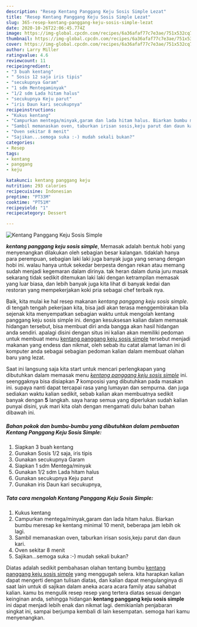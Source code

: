 ```yaml
---
description: "Resep Kentang Panggang Keju Sosis Simple Lezat"
title: "Resep Kentang Panggang Keju Sosis Simple Lezat"
slug: 365-resep-kentang-panggang-keju-sosis-simple-lezat
date: 2020-10-26T22:06:45.774Z
image: https://img-global.cpcdn.com/recipes/6a36afaf77c7e3ae/751x532cq70/kentang-panggang-keju-sosis-simple-foto-resep-utama.jpg
thumbnail: https://img-global.cpcdn.com/recipes/6a36afaf77c7e3ae/751x532cq70/kentang-panggang-keju-sosis-simple-foto-resep-utama.jpg
cover: https://img-global.cpcdn.com/recipes/6a36afaf77c7e3ae/751x532cq70/kentang-panggang-keju-sosis-simple-foto-resep-utama.jpg
author: Larry Miller
ratingvalue: 4.6
reviewcount: 11
recipeingredient:
- "3 buah kentang"
- " Sosis 12 saja iris tipis"
- "secukupnya Garam"
- "1 sdm Mentegaminyak"
- "1/2 sdm Lada hitam halus"
- "secukupnya Keju parut"
- "iris Daun kari secukupnya"
recipeinstructions:
- "Kukus kentang"
- "Campurkan mentega/minyak,garam dan lada hitam halus. Biarkan bumbu meresap ke kentang minimal 10 menit, beberapa jam lebih ok lagi."
- "Sambil memanaskan oven, taburkan irisan sosis,keju parut dan daun kari."
- "Oven sekitar 8 menit"
- "Sajikan...semoga suka :-) mudah sekali bukan?"
categories:
- Resep
tags:
- kentang
- panggang
- keju

katakunci: kentang panggang keju 
nutrition: 293 calories
recipecuisine: Indonesian
preptime: "PT33M"
cooktime: "PT51M"
recipeyield: "1"
recipecategory: Dessert

---
```



![Kentang Panggang Keju Sosis Simple](https://img-global.cpcdn.com/recipes/6a36afaf77c7e3ae/751x532cq70/kentang-panggang-keju-sosis-simple-foto-resep-utama.jpg)

<b><i>kentang panggang keju sosis simple</i></b>, Memasak adalah bentuk hobi yang menyenangkan dilakukan oleh sebagian besar kalangan. tidaklah hanya para perempuan, sebagian laki laki juga banyak juga yang senang dengan hobi ini. walau hanya untuk sekedar berpesta dengan rekan atau memang sudah menjadi kegemaran dalam dirinya. tak heran dalam dunia juru masak sekarang tidak sedikit ditemukan laki laki dengan ketrampilan memasak yang luar biasa, dan lebih banyak juga kita lihat di banyak kedai dan restoran yang mempekerjakan koki pria sebagai chef terbaik nya.

Baik, kita mulai ke hal resep makanan <i>kentang panggang keju sosis simple</i>. di tengah tengah pekerjaan kita, bisa jadi akan terasa menggembirakan bila sejenak kita menyempatkan sebagian waktu untuk mengolah kentang panggang keju sosis simple ini. dengan kesuksesan kalian dalam memasak hidangan tersebut, bisa membuat diri anda bangga akan hasil hidangan anda sendiri. apalagi disini dengan situs ini kalian akan memiliki pedoman untuk membuat menu <u>kentang panggang keju sosis simple</u> tersebut menjadi makanan yang endess dan nikmat, oleh sebab itu catat alamat laman ini di komputer anda sebagai sebagian pedoman kalian dalam membuat olahan baru yang lezat.




Saat ini langsung saja kita start untuk mencari perlengkapan yang dibutuhkan dalam memasak menu <u><i>kentang panggang keju sosis simple</i></u> ini. seenggaknya bisa disiapkan <b>7</b> komposisi yang dibutuhkan pada masakan ini. supaya nanti dapat tercapai rasa yang lumayan dan sempurna. dan juga sediakan waktu kalian sedikit, sebab kalian akan membuatnya sedikit banyak dengan <b>5</b> langkah. saya harap semua yang diperlukan sudah kalian punyai disini, yuk mari kita olah dengan mengamati dulu bahan bahan dibawah ini.

<!--inarticleads1-->

##### Bahan pokok dan bumbu-bumbu yang dibutuhkan dalam pembuatan Kentang Panggang Keju Sosis Simple:

1. Siapkan 3 buah kentang
1. Gunakan  Sosis 1/2 saja, iris tipis
1. Gunakan secukupnya Garam
1. Siapkan 1 sdm Mentega/minyak
1. Gunakan 1/2 sdm Lada hitam halus
1. Gunakan secukupnya Keju parut
1. Gunakan iris Daun kari secukupnya,




<!--inarticleads2-->

##### Tata cara mengolah Kentang Panggang Keju Sosis Simple:

1. Kukus kentang
1. Campurkan mentega/minyak,garam dan lada hitam halus. Biarkan bumbu meresap ke kentang minimal 10 menit, beberapa jam lebih ok lagi.
1. Sambil memanaskan oven, taburkan irisan sosis,keju parut dan daun kari.
1. Oven sekitar 8 menit
1. Sajikan...semoga suka :-) mudah sekali bukan?




Diatas adalah sedikit pembahasan olahan tentang bumbu <u>kentang panggang keju sosis simple</u> yang menggugah selera. kita harapkan kalian dapat mengerti dengan tulisan diatas, dan kalian dapat mengulanginya di saat lain untuk di sajikan dalam aneka acara acara family atau sahabat kalian. kamu bs mengulik resep resep yang tertera diatas sesuai dengan keinginan anda, sehingga hidangan <b>kentang panggang keju sosis simple</b> ini dapat menjadi lebih enak dan nikmat lagi. demikianlah penjabaran singkat ini, sampai berjumpa kembali di lain kesempatan. semoga hari kamu menyenangkan.
